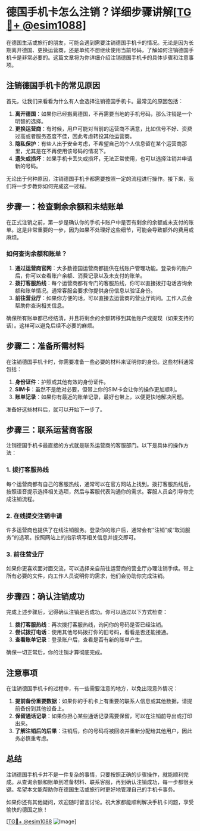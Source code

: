 # 德国手机卡怎么注销？详细步骤讲解[[TG💪+ @esim1088](https://t.me/s/esim1088)]

在德国生活或旅行的朋友，可能会遇到需要注销德国手机卡的情况。无论是因为长期离开德国、更换运营商，还是单纯不想继续使用当前号码，了解如何注销德国手机卡是非常必要的。这篇文章将为你详细介绍注销德国手机卡的具体步骤和注意事项。

## 注销德国手机卡的常见原因

首先，让我们来看看为什么有人会选择注销德国手机卡。最常见的原因包括：

1. **离开德国**：如果你已经搬离德国，不再需要当地的手机号码，那么注销是一个明智的选择。
2. **更换运营商**：有时候，用户可能对当前的运营商不满意，比如信号不好、资费过高或者服务态度不佳，因此考虑转投其他运营商。
3. **隐私保护**：有些人出于安全考虑，不希望自己的个人信息留在某个运营商那里，尤其是在不再使用该号码的情况下。
4. **遗失或损坏**：如果手机卡丢失或损坏，无法正常使用，也可以选择注销并申请新的号码。

无论出于何种原因，注销德国手机卡都需要按照一定的流程进行操作。接下来，我们将一步步教你如何完成这一过程。

## 步骤一：检查剩余余额和未结账单

在正式注销之前，第一步是确认你的手机卡账户中是否有剩余的余额或未支付的账单。这是非常重要的一步，因为如果不处理好这些细节，可能会导致额外的费用或麻烦。

### 如何查询余额和账单？

1. **通过运营商官网**：大多数德国运营商都提供在线账户管理功能。登录你的账户后，你可以查看账户余额、消费记录以及未支付的账单。
2. **拨打客服热线**：每个运营商都有专门的客服热线，你可以直接拨打电话咨询余额和账单情况。通常客服会要求你提供身份信息以验证身份。
3. **前往营业厅**：如果你方便的话，可以直接去运营商的营业厅询问。工作人员会帮助你查询相关信息。

确保所有账单都已经结清，并且将剩余的余额转移到其他账户或提现（如果支持的话）。这样可以避免后续不必要的麻烦。

## 步骤二：准备所需材料

在注销德国手机卡时，你需要准备一些必要的材料来证明你的身份。这些材料通常包括：

1. **身份证件**：护照或其他有效的身份证件。
2. **SIM卡**：虽然不是绝对必要，但带上你的SIM卡会让你的操作更加顺利。
3. **账单记录**：如果你有最近的账单记录，最好也带上，以便更快地解决问题。

准备好这些材料后，就可以开始下一步了。

## 步骤三：联系运营商客服

注销德国手机卡最直接的方式就是联系运营商的客服部门。以下是具体的操作方法：

### 1. 拨打客服热线

每个运营商都有自己的客服热线，通常可以在官方网站上找到。拨打客服热线后，按照语音提示选择相关选项，然后与客服代表沟通你的需求。客服人员会引导你完成注销流程。

### 2. 在线提交注销申请

许多运营商也提供了在线注销服务。登录你的账户后，通常会有“注销”或“取消服务”的选项。按照网站上的指示填写相关信息并提交即可。

### 3. 前往营业厅

如果你更喜欢面对面交流，可以选择亲自前往运营商的营业厅办理注销手续。带上所有必要的文件，向工作人员说明你的需求，他们会协助你完成注销。

## 步骤四：确认注销成功

完成上述步骤后，记得确认注销是否成功。你可以通过以下方式检查：

1. **拨打客服热线**：再次拨打客服热线，询问你的号码是否已经注销。
2. **尝试拨打电话**：使用其他号码拨打你的旧号码，看看是否还能接通。
3. **查看账单记录**：登录账户后，查看是否有新的账单产生。

确保一切正常后，你的注销才算彻底完成。

## 注意事项

在注销德国手机卡的过程中，有一些需要注意的地方，以免出现意外情况：

1. **提前备份重要数据**：如果你的手机卡上有重要的联系人信息或其他数据，请提前备份到其他设备上。
2. **保留通话记录**：如果你担心某些通话记录需要保留，可以在注销前导出或打印出来。
3. **了解注销后的后果**：注销后，你的号码将被回收并重新分配给其他用户，因此务必慎重考虑。

## 总结

注销德国手机卡并不是一件复杂的事情，只要按照正确的步骤操作，就能顺利完成。从查询余额和账单到准备材料、联系客服，再到确认注销成功，每一步都很关键。希望本文能帮助你在德国生活或旅行时更好地管理自己的手机卡事务。

如果你还有其他疑问，欢迎随时留言讨论。祝大家都能顺利解决手机卡问题，享受愉快的德国之旅！

[[TG💪+ @esim1088](https://t.me/s/esim1088) ![Image](https://i.postimg.cc/4NQfJmqS/Snipaste-2025-05-13-00-14-12.png)]